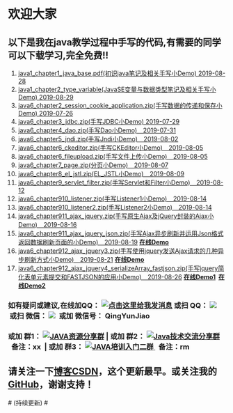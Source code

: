 # 欢迎大家 #  
## 以下是我在java教学过程中手写的代码,有需要的同学可以下载学习,完全免费!! ##  
1. [java1_chapter1_java_base.pdf(初识java笔记及相关手写小Demo)  2019-08-28](http://www.gyun.org/java1_chapter1_java_base.pdf)     
1. [java1_chapter2_type_variable(JavaSE变量与数据类型笔记及相关手写小Demo) 2019-08-29](http://www.gyun.org/java1_chapter2_type_variable(JavaSE变量与数据类型).pdf)     
1. [java6_chapter2_session_cookie_application.zip(手写数据的传递和保存小Demo)  2019-07-26](http://www.gyun.org/java6_chapter2_session_cookie_application.zip)     
1. [java6_chapter3_jdbc.zip(手写JDBC小Demo)  2019-07-29](http://www.gyun.org/java6_chapter3_jdbc.zip "javaweb　手写JDBC")  
1.   [java6_chapter4_dao.zip(手写Dao小Demo)　2019-07-31](http://www.gyun.org/java6_chapter4_dao.zip "javaweb　手写Dao")  
1. [java6_chapter5_jndi.zip(手写Jndi小Demo)　2019-08-02](http://www.gyun.org/java6_chapter5_jndi.zip "javaweb　手写JNDI")  
1. [java6_chapter6_ckeditor.zip(手写CKEditor小Demo)　2019-08-05](http://www.gyun.org/java6_chapter6_ckeditor.zip "javaweb　怎么使用ckeditor组件")  
1. [java6_chapter6_fileupload.zip(手写文件上传小Demo)　2019-08-05](http://www.gyun.org/java6_chapter6_fileupload.zip "javaweb　手写文件上传")  
1. [java6_chapter7_page.zip(分页小Demo)　2019-08-07](http://www.gyun.org/java6_chapter7_page.zip "javaweb　手写怎么分页")  
1.  [java6_chapter8_el_jstl.zip(EL_JSTL小Demo)　2019-08-09](http://www.gyun.org/java6_chapter8_el_jstl.zip "javaweb　手写EL与JSTL")  
1.  [java6_chapter9_servlet_filter.zip(手写Servlet和Filter小Demo)　2019-08-12](http://www.gyun.org/java6_chapter9_servlet_filter.zip "javaweb　手写EL与JSTL")  
1.  [java6_chapter910_listener.zip(手写Listener1小Demo)　2019-08-14](http://www.gyun.org/java6_chapter910_listener.zip "javaweb　手写Listener1小Demo")  
1.  [java6_chapter910_listener2.zip(手写Listener2小Demo)　2019-08-14](http://www.gyun.org/java6_chapter910_listener2.zip "javaweb　手写Listener2小Demo")  
1.  [java6_chapter911_ajax_jquery.zip(手写原生Ajax及jQuery封装的Ajax小Demo)　2019-08-16](http://www.gyun.org/java6_chapter911_ajax_jquery.zip "javaweb　手写原生Ajax及jQuery封装的Ajax小Demo")  
1.  [java6_chapter911_ajax_jquery_json.zip(手写Ajax异步刷新并运用Json格式返回数据刷新页面的小Demo)　2019-08-19](http://www.gyun.org/java6_chapter911_ajax_jquery_json.zip "javaweb　手写Ajax异步刷新并运用Json格式返回数据刷新页面的小Demo")  <strong><a href="http://myxyz.com.cn/java6_chapter911_ajax_jquery_json/login.jsp">在线Demo</a></strong>  
1.  [java6_chapter912_ajax_jquery3.zip(手写使用jquery发送Ajax请求的几种异步刷新方式小Demo)　2019-08-21](http://www.gyun.org/java6_chapter912_ajax_jquery3.zip "javaweb　手写使用jquery发送Ajax请求的几种异步刷新方式小Demo")  <strong><a href="http://myxyz.com.cn/java6_chapter912_ajax_jquery3/ajaxtest_base.jsp">在线Demo</a></strong>  
1.  [java6_chapter912_ajax_jquery4_serializeArray_fastjson.zip(手写jquery简化表单元素提交和FASTJSON的应用小Demo)　2019-08-26](http://www.gyun.org/java6_chapter912_ajax_jquery4_serializeArray_fastjson.zip "javaweb　手写jquery简化表单元素提交和FASTJSON的应用小Demo")  <strong><a href="http://myxyz.com.cn/java6_chapter912_ajax_jquery4_serializeArray_fastjson/register.jsp">在线Demo1</a>&nbsp;&nbsp;<a href="http://myxyz.com.cn/java6_chapter912_ajax_jquery4_serializeArray_fastjson/login.jsp">在线Demo2</a></strong>  

<h3>如有疑问或建议,在线加QQ：&nbsp;<a target="_blank" href="http://wpa.qq.com/msgrd?v=3&uin=1050968899&site=qq&menu=yes"><img border="0" src="http://wpa.qq.com/pa?p=2:1050968899:52" alt="点击这里给我发消息" title="点击这里给我发消息"/></a>&nbsp;或扫&nbsp;QQ：&nbsp;<img src="http://www.gyun.org/images/dong_teacher_qq.png"> &nbsp;或扫&nbsp;微信：&nbsp;<img src="http://www.gyun.org/images/qingyunjiao_weixin.png"> &nbsp;或加&nbsp;微信号：&nbsp;QingYunJiao &nbsp;</h3><h3>
或加&nbsp;群1：&nbsp;<a target="_blank" href="//shang.qq.com/wpa/qunwpa?idkey=d78a6afa907a256104cc3cc00301e5dd2bcb60e0406d051a950ec0672b0062aa"><img border="0" src="//pub.idqqimg.com/wpa/images/group.png" alt="JAVA资源分享群" title="JAVA资源分享群"></a><!--:　600260138　JAVA技术交流&资源分享群-->&nbsp;|&nbsp;或加&nbsp;群2：&nbsp;<a target="_blank" href="//shang.qq.com/wpa/qunwpa?idkey=1a8d4bc1f0ffd372420f7b7edf92a821e27eb68c0b57daf6488cbe81ae3b9df8"><img border="0" src="//pub.idqqimg.com/wpa/images/group.png" alt="Java技术交流分享群" title="Java技术交流分享群"></a><!--636187852　Java技术交流分享群--> &nbsp;&nbsp;备注：xx &nbsp;|&nbsp;或加&nbsp;群3：&nbsp;<a target="_blank" href="//shang.qq.com/wpa/qunwpa?idkey=0034a5923f44d38b313959b2d408da588c255fc1462987ce2b0452aaca83a778"><img border="0" src="//pub.idqqimg.com/wpa/images/group.png" alt="JAVA培训入门二群" title="JAVA培训入门二群"> </a>&nbsp;&nbsp;备注：rm</h3>


<h2>请关注一下<a href="https://blog.csdn.net/atgfg">博客CSDN</a>，这个更新最早。或关注我的 <a href="https://github.com/qingyunjiao/qingyunjiao.github.io">GitHub</a>，谢谢支持！</h2> 
# (持续更新) #


